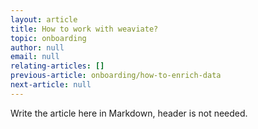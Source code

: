 ```yaml
---
layout: article
title: How to work with weaviate?
topic: onboarding
author: null
email: null
relating-articles: []
previous-article: onboarding/how-to-enrich-data
next-article: null
---
```


Write the article here in Markdown, header is not needed.
